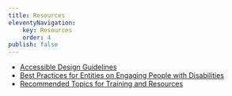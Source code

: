 ```yaml
---
title: Resources
eleventyNavigation:
    key: Resources
    order: 4
publish: false
---
```


* [Accessible Design Guidelines](/resources/accessible-design-guidelines/)
* [Best Practices for Entities on Engaging People with Disabilities](/resources/best-practices-for-entities/)
* [Recommended Topics for Training and Resources](/resources/recommended-topics/)
